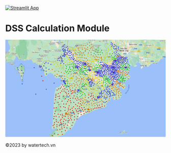 [![Streamlit App](https://static.streamlit.io/badges/streamlit_badge_black_white.svg)](https://dsswatertech.streamlit.app/)

# DSS Calculation Module
<img src="./images/dss2.png"/>

©2023 by watertech.vn
